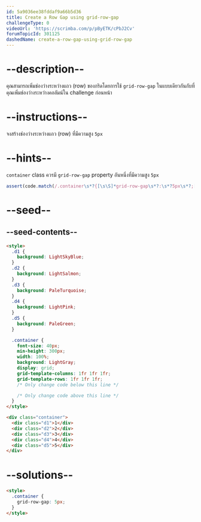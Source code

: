 ```yaml
---
id: 5a9036ee38fddaf9a66b5d36
title: Create a Row Gap using grid-row-gap
challengeType: 0
videoUrl: 'https://scrimba.com/p/pByETK/cPbJ2Cv'
forumTopicId: 301125
dashedName: create-a-row-gap-using-grid-row-gap
---
```


# --description--

คุณสามารถเพิ่มช่องว่างระหว่างแถว (row) ของกริดโดยการใช้ `grid-row-gap` ในแบบเดียวกันกับที่คุณเพิ่มช่องว่างระหว่างคอลัมน์ใน challenge ก่อนหน้า

# --instructions--

จงสร้างช่องว่างระหว่างแถว (row) ที่มีความสูง `5px`

# --hints--

`container` class ควรมี `grid-row-gap` property อันหนึ่งที่มีความสูง `5px`

```js
assert(code.match(/.container\s*?{[\s\S]*grid-row-gap\s*?:\s*?5px\s*?;[\s\S]*}/gi));
```

# --seed--

## --seed-contents--

```html
<style>
  .d1 {
    background: LightSkyBlue;
  }
  .d2 {
    background: LightSalmon;
  }
  .d3 {
    background: PaleTurquoise;
  }
  .d4 {
    background: LightPink;
  }
  .d5 {
    background: PaleGreen;
  }

  .container {
    font-size: 40px;
    min-height: 300px;
    width: 100%;
    background: LightGray;
    display: grid;
    grid-template-columns: 1fr 1fr 1fr;
    grid-template-rows: 1fr 1fr 1fr;
    /* Only change code below this line */

    /* Only change code above this line */
  }
</style>

<div class="container">
  <div class="d1">1</div>
  <div class="d2">2</div>
  <div class="d3">3</div>
  <div class="d4">4</div>
  <div class="d5">5</div>
</div>
```

# --solutions--

```html
<style>
  .container {
    grid-row-gap: 5px;
  }
</style>
```

